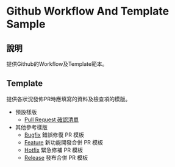 # Github Workflow And Template Sample

## 說明
提供Github的Workflow及Template範本。

## Template
提供各狀況發佈PR時應填寫的資料及檢查項的模版。

- 預設樣版
  - [Pull Request 確認清單](/.github/pull_request_template.md)
- 其他參考樣版
  - [Bugfix](/.github/PULL_REQUEST_TEMPLATE/bugfix.md)
    錯誤修復 PR 模板
  - [Feature](/.github/PULL_REQUEST_TEMPLATE/feature.md)
    新功能開發合併 PR 模板
  - [Hotfix](/.github/PULL_REQUEST_TEMPLATE/hotfix.md)
    緊急修補 PR 模板
  - [Release](/.github/PULL_REQUEST_TEMPLATE/release.md)
    發布合併 PR 模板






